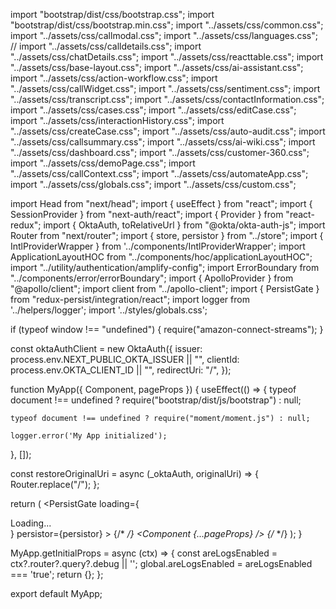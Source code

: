 import "bootstrap/dist/css/bootstrap.css";
import "bootstrap/dist/css/bootstrap.min.css";
import "../assets/css/common.css";
import "../assets/css/callmodal.css";
import "../assets/css/languages.css";
// import "../assets/css/calldetails.css";
import "../assets/css/chatDetails.css";
import "../assets/css/reacttable.css";
import "../assets/css/base-layout.css";
import "../assets/css/ai-assistant.css";
import "../assets/css/action-workflow.css";
import "../assets/css/callWidget.css";
import "../assets/css/sentiment.css";
import "../assets/css/transcript.css";
import "../assets/css/contactInformation.css";
import "../assets/css/cases.css";
import "../assets/css/editCase.css";
import "../assets/css/interactionHistory.css";
import "../assets/css/createCase.css";
import "../assets/css/auto-audit.css";
import "../assets/css/callsummary.css";
import "../assets/css/ai-wiki.css";
import "../assets/css/dashboard.css";
import "../assets/css/customer-360.css";
import "../assets/css/demoPage.css";
import "../assets/css/callContext.css";
import "../assets/css/automateApp.css";
import "../assets/css/globals.css";
import "../assets/css/custom.css";

import Head from "next/head";
import { useEffect } from "react";
import { SessionProvider } from "next-auth/react";
import { Provider } from "react-redux";
import { OktaAuth, toRelativeUrl } from "@okta/okta-auth-js";
import Router from "next/router";
import { store, persistor } from "../store";
import { IntlProviderWrapper } from '../components/IntlProviderWrapper';
import ApplicationLayoutHOC from "../components/hoc/applicationLayoutHOC";
import "../utility/authentication/amplify-config";
import ErrorBoundary from "../components/error/errorBoundary";
import { ApolloProvider } from "@apollo/client";
import client from "../apollo-client";
import { PersistGate } from "redux-persist/integration/react";
import logger from '../helpers/logger';
import '../styles/globals.css';

if (typeof window !== "undefined") {
  require("amazon-connect-streams");
}

const oktaAuthClient = new OktaAuth({
  issuer: process.env.NEXT_PUBLIC_OKTA_ISSUER || "",
  clientId: process.env.OKTA_CLIENT_ID || "",
  redirectUri: "/",
});

function MyApp({ Component, pageProps }) {
  useEffect(() => {
    typeof document !== undefined
      ? require("bootstrap/dist/js/bootstrap")
      : null;

    typeof document !== undefined ? require("moment/moment.js") : null;

    logger.error('My App initialized');
  }, []);

  const restoreOriginalUri = async (_oktaAuth, originalUri) => {
    Router.replace("/");
  };

  return (
    <ErrorBoundary>
      <Provider store={store}>
        <PersistGate
          loading={<div className="loading-view">Loading...</div>}
          persistor={persistor}
        >
          {/* <Security
            oktaAuth={oktaAuthClient}
            restoreOriginalUri={restoreOriginalUri}
          > */}
          <SessionProvider session={pageProps.session}>
            <ApolloProvider client={client}>
              <IntlProviderWrapper>
                <Head>
                  <title>Agent Assist</title>
                  <meta
                    name="viewport"
                    content="width=device-width, initial-scale=1"
                  />
                </Head>
                <ApplicationLayoutHOC>
                  <Component {...pageProps} />
                </ApplicationLayoutHOC>
              </IntlProviderWrapper>
            </ApolloProvider>
          </SessionProvider>
          {/* </Security> */}
        </PersistGate>
      </Provider>
    </ErrorBoundary>
  );
}

MyApp.getInitialProps = async (ctx) => {
  const areLogsEnabled = ctx?.router?.query?.debug || '';
  global.areLogsEnabled = areLogsEnabled === 'true';
  return {};
};

export default MyApp;

